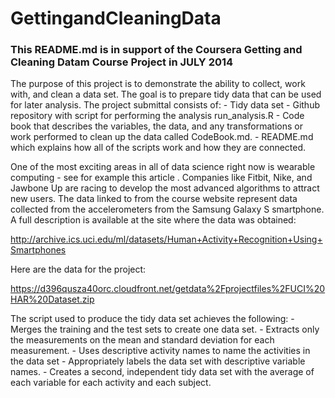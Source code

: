 GettingandCleaningData
======================

### This README.md is in support of the Coursera Getting and Cleaning Datam Course Project in JULY 2014

The purpose of this project is to demonstrate the ability to collect, work with, and clean a data set. The goal is to prepare tidy data that can be used for later analysis. The project submittal consists of:
     - Tidy data set 
     - Github repository with script for performing the analysis run_analysis.R
     - Code book that describes the variables, the data, and any transformations or work performed to clean up the data called CodeBook.md.
     - README.md which explains how all of the scripts work and how they are connected.  

One of the most exciting areas in all of data science right now is wearable computing - see for example this article . Companies like Fitbit, Nike, and Jawbone Up are racing to develop the most advanced algorithms to attract new users. The data linked to from the course website represent data collected from the accelerometers from the Samsung Galaxy S smartphone. A full description is available at the site where the data was obtained: 

http://archive.ics.uci.edu/ml/datasets/Human+Activity+Recognition+Using+Smartphones 

Here are the data for the project: 

https://d396qusza40orc.cloudfront.net/getdata%2Fprojectfiles%2FUCI%20HAR%20Dataset.zip 

The script used to produce the tidy data set achieves the following: 
     - Merges the training and the test sets to create one data set.
     - Extracts only the measurements on the mean and standard deviation for each measurement. 
     - Uses descriptive activity names to name the activities in the data set
     - Appropriately labels the data set with descriptive variable names. 
     - Creates a second, independent tidy data set with the average of each variable for each activity and each subject. 

